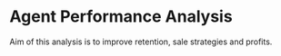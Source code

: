 # Agent Performance Analysis
Aim of this analysis is to improve retention, sale strategies and profits.
